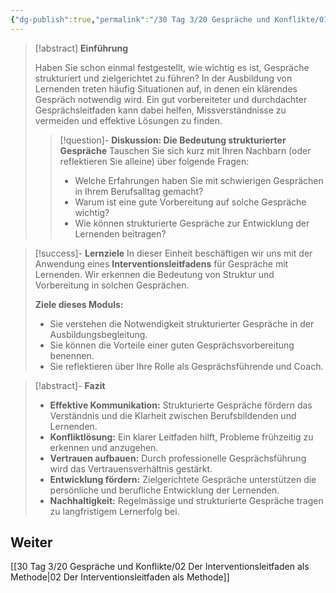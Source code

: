 ```yaml
---
{"dg-publish":true,"permalink":"/30 Tag 3/20 Gespräche und Konflikte/01 Berufliche Gespräche/"}
---
```


> [!abstract] **Einführung**
> 
> Haben Sie schon einmal festgestellt, wie wichtig es ist, Gespräche strukturiert und zielgerichtet zu führen? In der Ausbildung von Lernenden treten häufig Situationen auf, in denen ein klärendes Gespräch notwendig wird. Ein gut vorbereiteter und durchdachter Gesprächsleitfaden kann dabei helfen, Missverständnisse zu vermeiden und effektive Lösungen zu finden.
> 
>>[!question]- **Diskussion: Die Bedeutung strukturierter Gespräche**
>>Tauschen Sie sich kurz mit Ihren Nachbarn (oder reflektieren Sie alleine) über folgende Fragen:
>>* Welche Erfahrungen haben Sie mit schwierigen Gesprächen in Ihrem Berufsalltag gemacht?
>>* Warum ist eine gute Vorbereitung auf solche Gespräche wichtig?
>>* Wie können strukturierte Gespräche zur Entwicklung der Lernenden beitragen?
 
> [!success]- **Lernziele**
> In dieser Einheit beschäftigen wir uns mit der Anwendung eines **Interventionsleitfadens** für Gespräche mit Lernenden. Wir erkennen die Bedeutung von Struktur und Vorbereitung in solchen Gesprächen.
> 
> **Ziele dieses Moduls:**
> * Sie verstehen die Notwendigkeit strukturierter Gespräche in der Ausbildungsbegleitung.
> * Sie können die Vorteile einer guten Gesprächsvorbereitung benennen.
> * Sie reflektieren über Ihre Rolle als Gesprächsführende und Coach.

>[!abstract]- **Fazit**
> * **Effektive Kommunikation:** Strukturierte Gespräche fördern das Verständnis und die Klarheit zwischen Berufsbildenden und Lernenden.
> * **Konfliktlösung:** Ein klarer Leitfaden hilft, Probleme frühzeitig zu erkennen und anzugehen.
> * **Vertrauen aufbauen:** Durch professionelle Gesprächsführung wird das Vertrauensverhältnis gestärkt.
> * **Entwicklung fördern:** Zielgerichtete Gespräche unterstützen die persönliche und berufliche Entwicklung der Lernenden.
> * **Nachhaltigkeit:** Regelmässige und strukturierte Gespräche tragen zu langfristigem Lernerfolg bei.

## Weiter
[[30 Tag 3/20 Gespräche und Konflikte/02 Der Interventionsleitfaden als Methode\|02 Der Interventionsleitfaden als Methode]]
